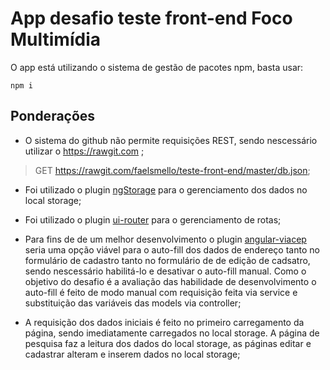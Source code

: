 # App desafio teste front-end Foco Multimídia

O app está utilizando o sistema de gestão de pacotes npm, basta usar:

```
npm i
````

## Ponderações

* O sistema do github não permite requisições REST, sendo nescessário utilizar o https://rawgit.com ;
> GET https://rawgit.com/faelsmello/teste-front-end/master/db.json;

* Foi utilizado o plugin [ngStorage](https://www.npmjs.com/package/ng-storage) para o gerenciamento dos dados no local storage;

* Foi utilizado o plugin [ui-router](https://ui-router.github.io/) para o gerenciamento de rotas;

* Para fins de de um melhor desenvolvimento o plugin [angular-viacep](https://github.com/cesarbarone/angular-viacep) seria uma opção viável para o auto-fill dos dados de endereço tanto no formulário de cadastro tanto no formulário de de edição de cadsatro, sendo nescessário habilitá-lo e desativar o auto-fill manual. Como o objetivo do desafio é a avaliação das habilidade de desenvolvimento o auto-fill é feito de modo manual com requisição feita via service e substituição das variáveis das models via controller;

* A requisição dos dados iniciais é feito no primeiro carregamento da página, sendo imediatamente carregados no local storage. A página de pesquisa faz a leitura dos dados do local storage, as páginas editar e cadastrar alteram e inserem dados no local storage;



